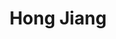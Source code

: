 ---
title: "Hong Jiang"
presenter_id: hong_jiang
permalink: /member_full_presentations/hong_jiang
layout: member_all_presentations
---